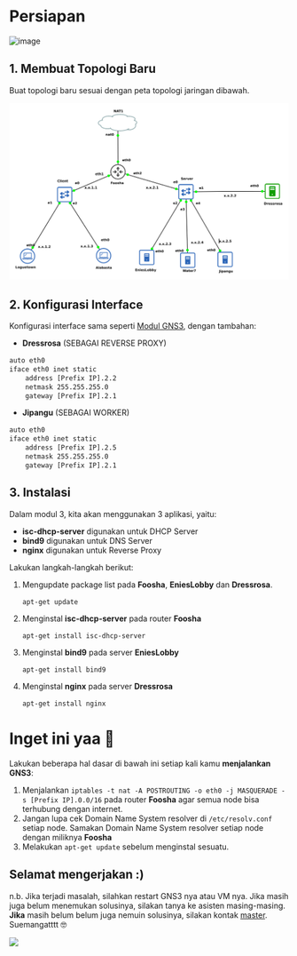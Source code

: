 # Persiapan

![image](https://c.tenor.com/A-zBK3Pr8YQAAAAM/suuuper-franky.gif)

## 1. Membuat Topologi Baru

Buat topologi baru sesuai dengan peta topologi jaringan dibawah.

![image](../Modul-3/Reverse%20Proxy/img/prequesites.png)

## 2. Konfigurasi Interface

Konfigurasi interface sama seperti [Modul GNS3](https://github.com/arsitektur-jaringan-komputer/Modul-Jarkom/tree/modul-uml), dengan tambahan:

* **Dressrosa** (SEBAGAI REVERSE PROXY)
```
auto eth0
iface eth0 inet static
	address [Prefix IP].2.2
	netmask 255.255.255.0
	gateway [Prefix IP].2.1
```
* **Jipangu** (SEBAGAI WORKER)

```
auto eth0
iface eth0 inet static
	address [Prefix IP].2.5
	netmask 255.255.255.0
	gateway [Prefix IP].2.1
```

## 3. Instalasi

Dalam modul 3, kita akan menggunakan 3 aplikasi, yaitu:

* **isc-dhcp-server** digunakan untuk DHCP Server
* **bind9** digunakan untuk DNS Server
* **nginx** digunakan untuk Reverse Proxy

Lakukan langkah-langkah berikut:

1. Mengupdate package list pada **Foosha**, **EniesLobby** dan **Dressrosa**.

    ```
    apt-get update
    ```

2. Menginstal **isc-dhcp-server** pada router **Foosha**

    ```
    apt-get install isc-dhcp-server
    ```

3. Menginstal **bind9** pada server **EniesLobby**

    ```
    apt-get install bind9
    ```

4. Menginstal **nginx** pada server **Dressrosa**

    ```
    apt-get install nginx
    ```

# Inget ini yaa 👋

Lakukan beberapa hal dasar di bawah ini setiap kali kamu **menjalankan GNS3**:

1. Menjalankan `iptables -t nat -A POSTROUTING -o eth0 -j MASQUERADE -s [Prefix IP].0.0/16` pada router **Foosha** agar semua node bisa terhubung dengan internet.
2. Jangan lupa cek Domain Name System resolver di `/etc/resolv.conf` setiap node. Samakan Domain Name System resolver setiap node dengan miliknya **Foosha**
3. Melakukan `apt-get update` sebelum menginstal sesuatu.

## Selamat mengerjakan :)

n.b. Jika terjadi masalah, silahkan restart GNS3 nya atau VM nya. Jika masih juga belum menemukan solusinya, silakan tanya ke asisten masing-masing. **Jika** masih belum belum juga nemuin solusinya, silakan kontak [master](https://github.com/kuuhaku86). Suemangatttt 🤓

![](https://64.media.tumblr.com/fb2eb1aa1d88b93a8fec36fd81b051cb/fbcc43fc5be59b7e-17/s500x750/b90ad78abd57064acf96ae5bde0ffed0b23ac968.gifv)
